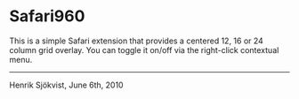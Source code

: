 Safari960
=========

This is a simple Safari extension that provides a centered 12, 16 or 24 column grid overlay. You can toggle it on/off via the right-click contextual menu.


---- 
Henrik Sjökvist, June 6th, 2010